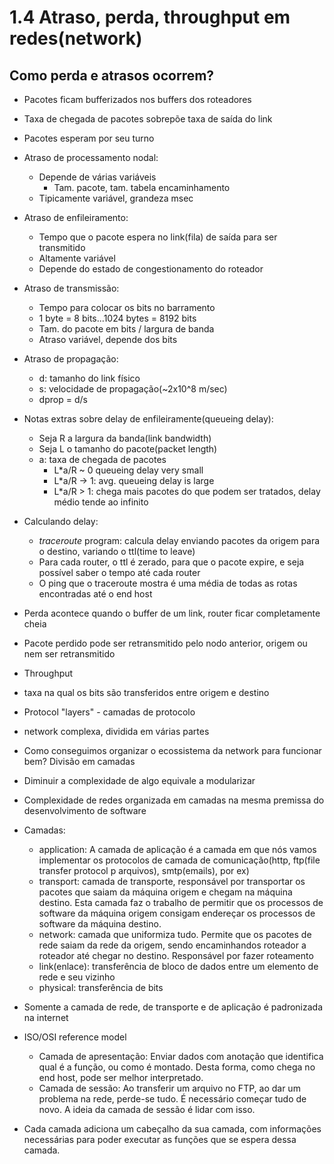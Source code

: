 # 1.4 Atraso, perda, throughput em redes(network)

## Como perda e atrasos ocorrem?

- Pacotes ficam bufferizados nos buffers dos roteadores
- Taxa de chegada de pacotes sobrepõe taxa de saída do link
- Pacotes esperam por seu turno

- Atraso de processamento nodal:
	- Depende de várias variáveis
		- Tam. pacote, tam. tabela encaminhamento
	- Tipicamente variável, grandeza msec 
- Atraso de enfileiramento:
	- Tempo que o pacote espera no link(fila) de saída para ser transmitido
	- Altamente variável
	- Depende do estado de congestionamento do roteador
- Atraso de transmissão:
	- Tempo para colocar os bits no barramento
	- 1 byte = 8 bits...1024 bytes = 8192 bits
	- Tam. do pacote em bits / largura de banda
	- Atraso variável, depende dos bits
- Atraso de propagação:
	- d: tamanho do link físico
	- s: velocidade de propagação(~2x10^8 m/sec)
	- dprop = d/s

- Notas extras sobre delay de enfileiramente(queueing delay):
	- Seja R a largura da banda(link bandwidth)
	- Seja L o tamanho do pacote(packet length)
	- a: taxa de chegada de pacotes
		- L*a/R ~ 0 queueing delay very small
		- L*a/R -> 1: avg. queueing delay is large
		- L*a/R > 1: chega mais pacotes do que podem ser tratados, delay médio tende ao infinito
	
- Calculando delay:
	- *traceroute* program: calcula delay enviando pacotes da origem para o destino, variando o ttl(time to leave)
	- Para cada router, o ttl é zerado, para que o pacote expire, e seja possível saber o tempo até cada router
	- O ping que o traceroute mostra é uma média de todas as rotas encontradas até o end host

- Perda acontece quando o buffer de um link, router ficar completamente cheia
- Pacote perdido pode ser retransmitido pelo nodo anterior, origem ou nem ser retransmitido

- Throughput
- taxa na qual os bits são transferidos entre origem e destino

- Protocol "layers" - camadas de protocolo
- network complexa, dividida em várias partes

- Como conseguimos organizar o ecossistema da network para funcionar bem? Divisão em camadas
- Diminuir a complexidade de algo equivale a modularizar
- Complexidade de redes organizada em camadas na mesma premissa do desenvolvimento de software
- Camadas:
	- application: A camada de aplicação é a camada em que nós vamos implementar os protocolos de camada de comunicação(http, ftp(file transfer protocol p arquivos), smtp(emails), por ex)
	- transport: camada de transporte, responsável por transportar os pacotes que saiam da máquina origem e chegam na máquina destino. Esta camada faz o trabalho de permitir que os processos de software da máquina origem consigam endereçar os processos de software da máquina destino.
	- network: camada que uniformiza tudo. Permite que os pacotes de rede saiam da rede da origem, sendo encaminhandos roteador a roteador até chegar no destino. Responsável por fazer roteamento
	- link(enlace): transferência de bloco de dados entre um elemento de rede e seu vizinho
	- physical: transferência de bits

- Somente a camada de rede, de transporte e de aplicação é padronizada na internet

- ISO/OSI reference model
	- Camada de apresentação: Enviar dados com anotação que identifica qual é a função, ou como é montado. Desta forma, como chega no end host, pode ser melhor interpretado.
	- Camada de sessão: Ao transferir um arquivo no FTP, ao dar um problema na rede, perde-se tudo. É necessário começar tudo de novo. A ideia da camada de sessão é lidar com isso.
	
- Cada camada adiciona um cabeçalho da sua camada, com informações necessárias para poder executar as funções que se espera dessa camada.
	
	
	
	
	
	
	
	
	
	
	
	
	
	
	
	
	
	
